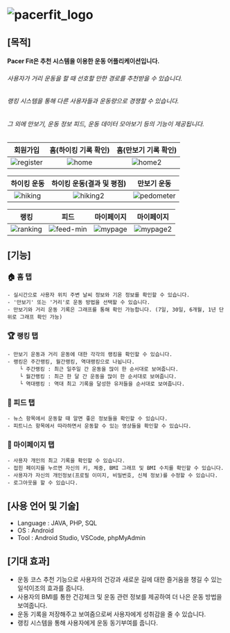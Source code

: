![pacerfit_logo](https://user-images.githubusercontent.com/96832560/169596197-d029fc2f-9c13-4f86-906c-d8c0996588ce.png)
=========

[목적]
------
#### Pacer Fit은 추천 시스템을 이용한 운동 어플리케이션입니다.
###### 사용자가 거리 운동을 할 때 선호할 만한 경로를 추천받을 수 있습니다.
###### 랭킹 시스템을 통해 다른 사용자들과 운동량으로 경쟁할 수 있습니다.
###### 그 외에 만보기, 운동 정보 피드, 운동 데이터 모아보기 등의 기능이 제공됩니다.


|                회원가입                |             홈(하이킹 기록 확인)             |             홈(만보기 기록 확인)            |
|:-------------------------------------:|:-------------------------------------------------:|:-----------------------------------------------:|
|![register](https://user-images.githubusercontent.com/96832560/171667376-bbf85de5-7c45-4d7b-8db1-80ec025f052c.gif)|![home](https://user-images.githubusercontent.com/96832560/171668951-21ecdcab-a567-40e0-ab58-b83670f870f4.gif)|![home2](https://user-images.githubusercontent.com/96832560/171670182-960ce219-e3a3-4c22-9e00-315235db8673.gif)|

|              하이킹 운동               |            하이킹 운동(결과 및 평점)          |                 만보기 운동                |
|:------------------------------------:|:------------------------------------:|:-----------------------------------------------:|
|![hiking](https://user-images.githubusercontent.com/96832560/171674213-2a20d4bc-39cd-4a42-91ee-495718ea7fa8.gif)|![hiking2](https://user-images.githubusercontent.com/96832560/171670612-aa49001f-8d92-44e6-bd52-b1783c475640.gif)|![pedometer](https://user-images.githubusercontent.com/96832560/171674528-d004978b-c396-4f78-af50-4def3f9c3a75.gif)|
 
|              랭킹              |               피드             |              마이페이지             |               마이페이지              |
|:------------------------------:|:-----------------------------:|:----------------------------------:|:-------------------------------------:|
|![ranking](https://user-images.githubusercontent.com/96832560/171675276-95f6d19b-577f-4277-8fc2-e2045e105fbe.gif)|![feed-min](https://user-images.githubusercontent.com/96832560/171675684-5f60e402-0faf-484e-b68a-2271d152924e.gif)|![mypage](https://user-images.githubusercontent.com/96832560/171675410-9dc1eaa9-d89d-4759-990b-d42b7a83d6a7.gif)|![mypage2](https://user-images.githubusercontent.com/96832560/171675465-cc4ff5c5-86c7-40e9-b6db-4f19a196995f.gif)|


[기능]
------
### 🏠 홈 탭
    - 실시간으로 사용자 위치 주변 날씨 정보와 기온 정보를 확인할 수 있습니다.
    - '만보기' 또는 '거리'로 운동 방법을 선택할 수 있습니다.
    - 만보기와 거리 운동 기록은 그래프를 통해 확인 가능합니다. (7일, 30일, 6개월, 1년 단위로 그래프 확인 가능)

### 🏆 랭킹 탭
    - 만보기 운동과 거리 운동에 대한 각각의 랭킹을 확인할 수 있습니다.
    - 랭킹은 주간랭킹, 월간랭킹, 역대랭킹으로 나뉩니다.
        └ 주간랭킹 : 최근 일주일 간 운동을 많이 한 순서대로 보여줍니다.
        └ 월간랭킹 : 최근 한 달 간 운동을 많이 한 순서대로 보여줍니다.
        └ 역대랭킹 : 역대 최고 기록을 달성한 유저들을 순서대로 보여줍니다.

### 📰 피드 탭
    - 뉴스 항목에서 운동할 때 알면 좋은 정보들을 확인할 수 있습니다.
    - 피트니스 항목에서 따라하면서 운동할 수 있는 영상들을 확인할 수 있습니다.

### 👤 마이페이지 탭
    - 사용자 개인의 최고 기록을 확인할 수 있습니다.
    - 접힌 페이지를 누르면 자신의 키, 체중, BMI 그래프 및 BMI 수치를 확인할 수 있습니다.
    - 사용자가 자신의 개인정보(프로필 이미지, 비밀번호, 신체 정보)를 수정할 수 있습니다.
    - 로그아웃을 할 수 있습니다.

[사용 언어 및 기술]
-------------------
- Language : JAVA, PHP, SQL
- OS : Android
- Tool : Android Studio, VSCode, phpMyAdmin


[기대 효과]
-------------------
- 운동 코스 추천 기능으로 사용자의 건강과 새로운 길에 대한 즐거움을 챙길 수 있는 일석이조의 효과를 줍니다.
- 사용자의 BMI를 통한 건강체크 및 운동 관련 정보를 제공하여 더 나은 운동 방법을 보여줍니다.
- 운동 기록을 저장해주고 보여줌으로써 사용자에게 성취감을 줄 수 있습니다.
- 랭킹 시스템을 통해 사용자에게 운동 동기부여를 줍니다.
